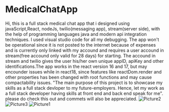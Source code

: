 # MedicalChatApp
Hi, this is a full stack medical chat app that i designed using javaScript,React, nodeJs, twilio(messaging app), stream(server side), with the help of programming languages java and modern api integration techniques. I used visual studio code for all my debugging. The app won't be operational  since it is not posted to the internet because of expenses and is  currently only linked with my accound and requires a user accound in stream(free accound only valid for 28 days) for starting. The accound in stream and twilio gives the user his/her own unique appID, apiKey and other identifications.The app works in the react version 16 and 17, but may encounder issues while in react18, since features like reactDom.render and other properties has been changed with root functions and may cause compactability issues. "The main purpose of this project is to showcase my skills as a full stack devloper to my future-employers. Hence, let my work as a full stack developer having skills at front end and back end speak for me". please do check this out and commets will also be appreciated.
![Picture2](https://user-images.githubusercontent.com/74924870/172093249-36978031-f158-435e-a85b-8803ca8a6150.png)
![Picture3](https://user-images.githubusercontent.com/74924870/172093250-3d448983-aae2-4eb1-a973-7797d960dfa8.png)
![Picture1](https://user-images.githubusercontent.com/74924870/172093251-faefac46-d5d6-49c3-9194-0bab206b6da9.png)
